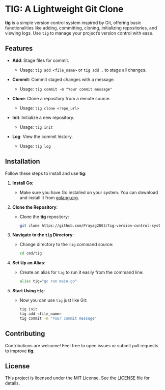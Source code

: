 # TIG: A Lightweight Git Clone

**tig** is a simple version control system inspired by Git, offering basic functionalities like adding, committing, cloning, initializing repositories, and viewing logs. Use `tig` to manage your project’s version control with ease.

## Features

- **Add**: Stage files for commit.
     - Usage: `tig add <file_name>` or `tig add .` to stage all changes.
- **Commit**: Commit staged changes with a message.

     - Usage: `tig commit -m "Your commit message"`

- **Clone**: Clone a repository from a remote source.

     - Usage: `tig clone <repo_url>`

- **Init**: Initialize a new repository.

     - Usage: `tig init`

- **Log**: View the commit history.
     - Usage: `tig log`

## Installation

Follow these steps to install and use **tig**:

1. **Install Go**:

      - Make sure you have Go installed on your system. You can download and install it from [golang.org](https://golang.org/dl/).

2. **Clone the Repository**:

      - Clone the **tig** repository:
           ```bash
           git clone https://github.com/Prayag2003/tig-version-control-system
           ```

3. **Navigate to the `tig` Directory**:

      - Change directory to the `tig` command source:
           ```bash
           cd cmd/tig
           ```

4. **Set Up an Alias**:

      - Create an alias for `tig` to run it easily from the command line:
           ```bash
           alias tig="go run main.go"
           ```

5. **Start Using `tig`**:
      - Now you can use `tig` just like Git:
           ```bash
           tig init
           tig add <file_name>
           tig commit -m "Your commit message"
           ```

## Contributing

Contributions are welcome! Feel free to open issues or submit pull requests to improve **tig**.

## License

This project is licensed under the MIT License. See the [LICENSE](LICENSE) file for details.
